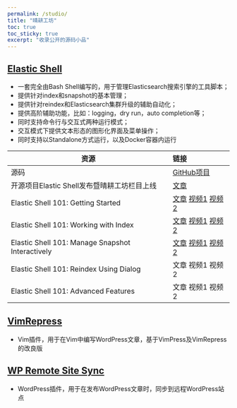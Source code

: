 ```yaml
---
permalink: /studio/
title: "晴耕工坊"
toc: true
toc_sticky: true
excerpt: "收录公开的源码小品"
---
```


## [Elastic Shell](https://github.com/morningspace/elastic-shell)

* 一套完全由Bash Shell编写的，用于管理Elasticsearch搜索引擎的工具脚本；
* 提供针对index和snapshot的基本管理；
* 提供针对reindex和Elasticsearch集群升级的辅助自动化；
* 提供高阶辅助功能，比如：logging，dry run，auto completion等；
* 同时支持命令行与交互式两种运行模式；
* 交互模式下提供文本形态的图形化界面及菜单操作；
* 同时支持以Standalone方式运行，以及Docker容器内运行

| 资源 	| 链接
| ---- 	|:----
| 源码 | [GitHub项目](https://github.com/morningspace/elastic-shell)
| 开源项目Elastic Shell发布暨晴耕工坊栏目上线 | [文章](/tech/elash-and-studio/)
| Elastic Shell 101: Getting Started | [文章](/tech/elash101-1/) [视频1](https://v.youku.com/v_show/id_XNDEwNjI0OTk2OA==.html?f=52133377 "优酷") [视频2](https://youtu.be/9r_RNz89SVw "YouTube")
| Elastic Shell 101: Working with Index | [文章](/tech/elash101-2/) [视频1](https://v.youku.com/v_show/id_XNDExNjc0OTU4NA==.html?f=52133377 "优酷") [视频2](https://youtu.be/nWX8miFbRPQ "YouTube")
| Elastic Shell 101: Manage Snapshot Interactively | [文章](/tech/elash101-3/) [视频1](https://v.youku.com/v_show/id_XNDEyODY2NTA3Mg==.html?f=52133377 "优酷") [视频2](https://youtu.be/_KwIkjoRQS8 "YouTube")
| Elastic Shell 101: Reindex Using Dialog | 文章 视频1 视频2
| Elastic Shell 101: Advanced Features | 文章 视频1 视频2

## [VimRepress](https://github.com/morningspace/VimRepress)

* Vim插件，用于在Vim中编写WordPress文章，基于VimPress及VimRepress的改良版

## [WP Remote Site Sync](https://github.com/morningspace/wp-remote-site-sync)

* WordPress插件，用于在发布WordPress文章时，同步到远程WordPress站点
